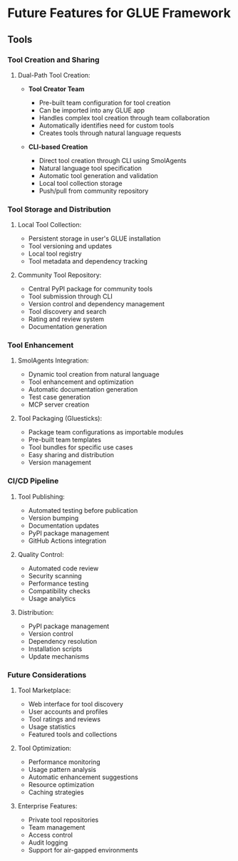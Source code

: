 # Future Features for GLUE Framework

## Tools

### Tool Creation and Sharing
1. Dual-Path Tool Creation:
   - **Tool Creator Team**
     * Pre-built team configuration for tool creation
     * Can be imported into any GLUE app
     * Handles complex tool creation through team collaboration
     * Automatically identifies need for custom tools
     * Creates tools through natural language requests
   
   - **CLI-based Creation**
     * Direct tool creation through CLI using SmolAgents
     * Natural language tool specification
     * Automatic tool generation and validation
     * Local tool collection storage
     * Push/pull from community repository

### Tool Storage and Distribution
1. Local Tool Collection:
   - Persistent storage in user's GLUE installation
   - Tool versioning and updates
   - Local tool registry
   - Tool metadata and dependency tracking

2. Community Tool Repository:
   - Central PyPI package for community tools
   - Tool submission through CLI
   - Version control and dependency management
   - Tool discovery and search
   - Rating and review system
   - Documentation generation

### Tool Enhancement
1. SmolAgents Integration:
   - Dynamic tool creation from natural language
   - Tool enhancement and optimization
   - Automatic documentation generation
   - Test case generation
   - MCP server creation

2. Tool Packaging (Gluesticks):
   - Package team configurations as importable modules
   - Pre-built team templates
   - Tool bundles for specific use cases
   - Easy sharing and distribution
   - Version management

### CI/CD Pipeline
1. Tool Publishing:
   - Automated testing before publication
   - Version bumping
   - Documentation updates
   - PyPI package management
   - GitHub Actions integration

2. Quality Control:
   - Automated code review
   - Security scanning
   - Performance testing
   - Compatibility checks
   - Usage analytics

3. Distribution:
   - PyPI package management
   - Version control
   - Dependency resolution
   - Installation scripts
   - Update mechanisms

### Future Considerations
1. Tool Marketplace:
   - Web interface for tool discovery
   - User accounts and profiles
   - Tool ratings and reviews
   - Usage statistics
   - Featured tools and collections

2. Tool Optimization:
   - Performance monitoring
   - Usage pattern analysis
   - Automatic enhancement suggestions
   - Resource optimization
   - Caching strategies

3. Enterprise Features:
   - Private tool repositories
   - Team management
   - Access control
   - Audit logging
   - Support for air-gapped environments
